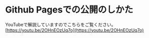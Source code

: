 # Github Pagesでの公開のしかた

YouTubeで解説していますのでこちらをご覧ください。
[https://youtu.be/2OHnEOzUq7o](https://youtu.be/2OHnEOzUq7o)